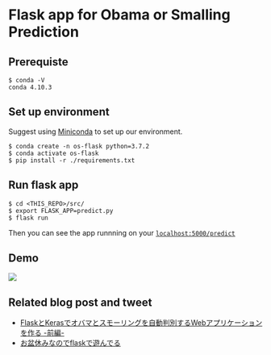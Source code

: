 # Flask app for Obama or Smalling Prediction

## Prerequiste
```
$ conda -V
conda 4.10.3
```

## Set up environment
Suggest using [Miniconda](https://docs.conda.io/en/latest/miniconda.html) to set up our environment.
```
$ conda create -n os-flask python=3.7.2
$ conda activate os-flask
$ pip install -r ./requirements.txt
```


## Run flask app
```shell
$ cd <THIS_REPO>/src/
$ export FLASK_APP=predict.py
$ flask run
```

Then you can see the app runnning on your [`localhost:5000/predict`](http://localhost:5000/predict)

## Demo

![](https://twitter.com/i/status/1161564025454379009)


## Related blog post and tweet
- [FlaskとKerasでオバマとスモーリングを自動判別するWebアプリケーションを作る -前編-](https://nishipy.com/archives/1162)
- [お盆休みなのでflaskで遊んでる](https://twitter.com/i/status/1161564025454379009)
